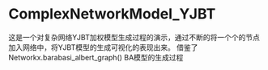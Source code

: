 # ComplexNetworkModel_YJBT
这是一个对复杂网络YJBT加权模型生成过程的演示，通过不断的将一个个的节点加入网络中，将YJBT模型的生成可视化的表现出来。
借鉴了Networkx.barabasi_albert_graph()  BA模型的生成过程
